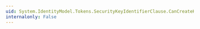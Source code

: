 ```yaml
---
uid: System.IdentityModel.Tokens.SecurityKeyIdentifierClause.CanCreateKey
internalonly: False
---
```

